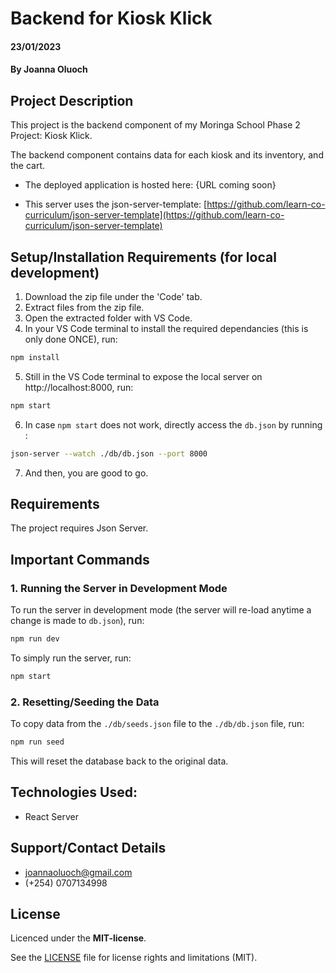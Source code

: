 # Backend for Kiosk Klick
#### 23/01/2023
#### By Joanna Oluoch


## Project Description
This project is the backend component of my Moringa School Phase 2 Project: Kiosk Klick.

The backend component contains data for each kiosk and its inventory, and the cart.

- The deployed application is hosted here: {URL coming soon}

- This server uses the json-server-template: [https://github.com/learn-co-curriculum/json-server-template](https://github.com/learn-co-curriculum/json-server-template)

## Setup/Installation Requirements (for local development)
1. Download the zip file under the 'Code' tab.
2. Extract files from the zip file.
3. Open the extracted folder with VS Code.
4. In your VS Code terminal to install the required dependancies (this is only done ONCE), run:
```sh
npm install
```

5. Still in the VS Code terminal to expose the local server on http://localhost:8000, run:
```sh
npm start
```
6. In case `npm start` does not work, directly access the `db.json` by running :
```sh
json-server --watch ./db/db.json --port 8000
``` 
7. And then, you are good to go.

## Requirements
 The project requires Json Server.

## Important Commands
### 1. Running the Server in Development Mode
To run the server in development mode (the server will re-load anytime a change is made to `db.json`), run: 
```sh
npm run dev
```

To simply run the server, run:
```sh
npm start
```

### 2. Resetting/Seeding the Data
To copy data from the `./db/seeds.json` file to the `./db/db.json` file, run:
```sh
npm run seed
```
This will reset the database back to the original data.

## Technologies Used:
- React Server

## Support/Contact Details
- joannaoluoch@gmail.com
- (+254) 0707134998

## License
Licenced under the **MIT-license**.

See the [LICENSE](LICENSE.md) file for license rights and limitations (MIT).
